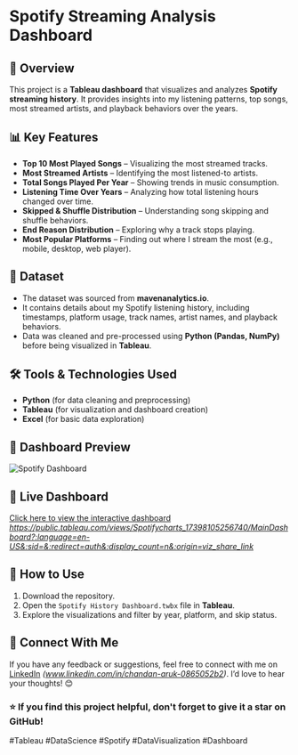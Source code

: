 # Spotify Streaming Analysis Dashboard

## 📌 Overview
This project is a **Tableau dashboard** that visualizes and analyzes **Spotify streaming history**. It provides insights into my listening patterns, top songs, most streamed artists, and playback behaviors over the years.

## 📊 Key Features
- **Top 10 Most Played Songs** – Visualizing the most streamed tracks.
- **Most Streamed Artists** – Identifying the most listened-to artists.
- **Total Songs Played Per Year** – Showing trends in music consumption.
- **Listening Time Over Years** – Analyzing how total listening hours changed over time.
- **Skipped & Shuffle Distribution** – Understanding song skipping and shuffle behaviors.
- **End Reason Distribution** – Exploring why a track stops playing.
- **Most Popular Platforms** – Finding out where I stream the most (e.g., mobile, desktop, web player).

## 📂 Dataset
- The dataset was sourced from **mavenanalytics.io**.
- It contains details about my Spotify listening history, including timestamps, platform usage, track names, artist names, and playback behaviors.
- Data was cleaned and pre-processed using **Python (Pandas, NumPy)** before being visualized in **Tableau**.

## 🛠 Tools & Technologies Used
- **Python** (for data cleaning and preprocessing)
- **Tableau** (for visualization and dashboard creation)
- **Excel** (for basic data exploration)

## 📸 Dashboard Preview
![Spotify Dashboard](https://github.com/user-attachments/assets/73db81c8-ff8f-41f0-9a3b-d391c4c1d300)


## 🔗 Live Dashboard
[Click here to view the interactive dashboard](#) *https://public.tableau.com/views/Spotifycharts_17398105256740/MainDashboard?:language=en-US&:sid=&:redirect=auth&:display_count=n&:origin=viz_share_link*

## 🚀 How to Use
1. Download the repository.
2. Open the `Spotify History Dashboard.twbx` file in **Tableau**.
3. Explore the visualizations and filter by year, platform, and skip status.

## 📢 Connect With Me
If you have any feedback or suggestions, feel free to connect with me on [LinkedIn](#) *(www.linkedin.com/in/chandan-aruk-0865052b2)*. I’d love to hear your thoughts! 😊

### ⭐ If you find this project helpful, don't forget to give it a star on GitHub!

#Tableau #DataScience #Spotify #DataVisualization #Dashboard

